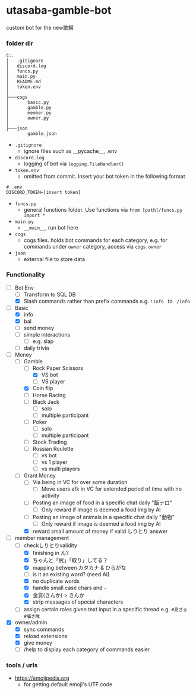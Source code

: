 # utasaba-gamble-bot
custom bot for the new歌鯖

### folder dir

```
C:.
│   .gitignore
│   discord.log
│   funcs.py
│   main.py
│   README.md
│   token.env
│
├───cogs
│       basic.py
│       gamble.py
│       member.py
│       owner.py
│
├───json
        gamble.json
```

- `.gitignore`
  - ignore files such as \_\_pycache_\_\, .env
- `discord.log`
  - logging of bot via `logging.FileHandler()`
- `token.env`
  - omitted from commit. Insert your bot token in the following format
```
# .env
DISCORD_TOKEN=[insert token]
```
- `funcs.py`
  - general functions folder. Use functions via `from [path]/funcs.py import *`
- `main.py`
  - `__main__`, run bot here
- `cogs`
  - cogs files. holds bot commands for each category, e.g. for commands under `owner` category, access via `cogs.owner`
- `json`
  - external file to store data

### Functionality
- [ ] Bot Env
  - [ ] Transform to SQL DB
  - [x] Slash commands rather than prefix commands e.g. `!info ` to ` /info`
- [ ] Basic
  - [x] info
  - [x] bal
  - [ ] send money
  - [ ] simple interactions
    - [ ] e.g. slap
  - [ ] daily trivia
- [ ] Money
  - [ ] Gamble
    - [ ] Rock Paper Scissors
      - [x] VS bot
      - [ ] VS player
    - [x] Coin flip
    - [ ] Horse Racing
    - [ ] Black Jack
      - [ ] solo
      - [ ] multiple participant
    - [ ] Poker
      - [ ] solo
      - [ ] multiple participant
    - [ ] Stock Trading
    - [ ] Russian Roulette
      - [ ] vs bot
      - [ ] vs 1 player
      - [ ] vs multi players
  - [ ] Grant Money
    - [ ] Via being in VC for over some duration
      - [ ] Move users afk in VC for extended period of time with no activity
    - [ ] Posting an image of food in a specific chat daily "飯テロ"
      - [ ] Only reward if image is deemed a food img by AI
    - [ ] Posting an image of animals in a specific chat daily "動物"
      - [ ] Only reward if image is deemed a food img by AI
    - [x] reward small amount of money if valid しりとり answer
- [ ] member management
  - [ ] checkしりとりvalidity
    - [x] finishing in ん?
    - [x] ちゃんと「尻」「取り」してる？
    - [x] mapping between カタカナ & ひらがな
    - [ ] is it an existing word? (need AI)
    - [x] no duplicate words
    - [x] handle small case chars and `-`
    - [x] 金貨(きんか) > きんか
    - [x] strip messages of special characters
  - [ ] assign certain roles given text input in a specific thread e.g. `#見ざる`　`#囁き隊`
- [x] owner/admin
  - [x] sync commands
  - [x] reload extensions
  - [x] give money
  - [ ] /help to display each category of commands easier

### tools / urls
- https://emojipedia.org
  - for getting default emoji's UTF code